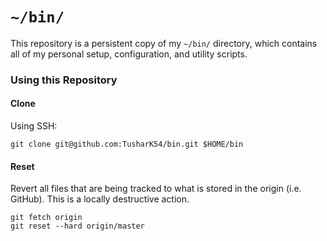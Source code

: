 # `~/bin/`

This repository is a persistent copy of my `~/bin/` directory, which contains all of my personal setup, configuration, and utility scripts.

### Using this Repository

#### Clone

Using SSH:
```
git clone git@github.com:TusharK54/bin.git $HOME/bin
```

#### Reset

Revert all files that are being tracked to what is stored in the origin (i.e. GitHub). This is a locally destructive action.
```
git fetch origin
git reset --hard origin/master
```
